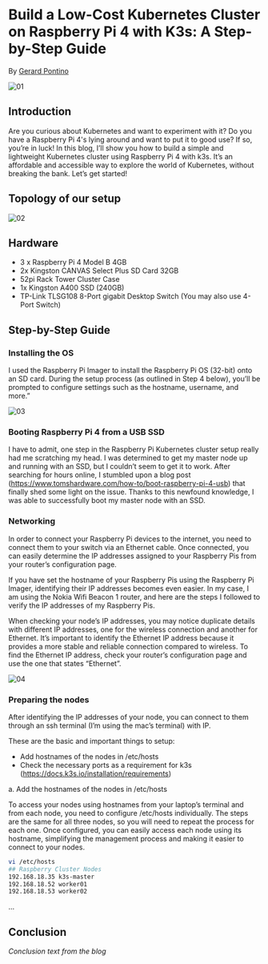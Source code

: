 # Build a Low-Cost Kubernetes Cluster on Raspberry Pi 4 with K3s: A Step-by-Step Guide

By [Gerard Pontino](https://medium.com/@gerard.pontino)

![01](https://github.com/user-attachments/assets/b3a63f73-0203-4aa2-a9f4-7c0c5e777564)


## Introduction

Are you curious about Kubernetes and want to experiment with it? Do you have a Raspberry Pi 4's lying around and want to put it to good use? If so, you’re in luck! In this blog, I’ll show you how to build a simple and lightweight Kubernetes cluster using Raspberry Pi 4 with k3s. It’s an affordable and accessible way to explore the world of Kubernetes, without breaking the bank. Let’s get started!

## Topology of our setup

![02](https://github.com/user-attachments/assets/962c242e-df43-443b-8554-fc6ae23014ef)

## Hardware

- 3 x Raspberry Pi 4 Model B 4GB
- 2x Kingston CANVAS Select Plus SD Card 32GB
- 52pi Rack Tower Cluster Case
- 1x Kingston A400 SSD (240GB)
- TP-Link TLSG108 8-Port gigabit Desktop Switch (You may also use 4-Port Switch)

## Step-by-Step Guide

### Installing the OS

I used the Raspberry Pi Imager to install the Raspberry Pi OS (32-bit) onto an SD card. During the setup process (as outlined in Step 4 below), you’ll be prompted to configure settings such as the hostname, username, and more.”

![03](https://github.com/user-attachments/assets/9cba6084-33a9-47bd-b041-a7ea3c4c62bf)

### Booting Raspberry Pi 4 from a USB SSD

I have to admit, one step in the Raspberry Pi Kubernetes cluster setup really had me scratching my head. I was determined to get my master node up and running with an SSD, but I couldn’t seem to get it to work. After searching for hours online, I stumbled upon a blog post (https://www.tomshardware.com/how-to/boot-raspberry-pi-4-usb) that finally shed some light on the issue. Thanks to this newfound knowledge, I was able to successfully boot my master node with an SSD.

### Networking

In order to connect your Raspberry Pi devices to the internet, you need to connect them to your switch via an Ethernet cable. Once connected, you can easily determine the IP addresses assigned to your Raspberry Pis from your router’s configuration page.

If you have set the hostname of your Raspberry Pis using the Raspberry Pi Imager, identifying their IP addresses becomes even easier. In my case, I am using the Nokia Wifi Beacon 1 router, and here are the steps I followed to verify the IP addresses of my Raspberry Pis.

When checking your node’s IP addresses, you may notice duplicate details with different IP addresses, one for the wireless connection and another for Ethernet. It’s important to identify the Ethernet IP address because it provides a more stable and reliable connection compared to wireless. To find the Ethernet IP address, check your router’s configuration page and use the one that states “Ethernet”.

![04](https://github.com/user-attachments/assets/29780a7d-3d94-4f53-ae16-5d455d92a193)

### Preparing the nodes

After identifying the IP addresses of your node, you can connect to them through an ssh terminal (I’m using the mac’s terminal) with IP.

These are the basic and important things to setup:

- Add hostnames of the nodes in /etc/hosts
- Check the necessary ports as a requirement for k3s (https://docs.k3s.io/installation/requirements)

a. Add the hostnames of the nodes in /etc/hosts

To access your nodes using hostnames from your laptop’s terminal and from each node, you need to configure /etc/hosts individually. The steps are the same for all three nodes, so you will need to repeat the process for each one. Once configured, you can easily access each node using its hostname, simplifying the management process and making it easier to connect to your nodes.

```bash  
vi /etc/hosts  
## Raspberry Cluster Nodes  
192.168.18.35 k3s-master  
192.168.18.52 worker01  
192.168.18.53 worker02  
``` 


...

## Conclusion

_Conclusion text from the blog_
